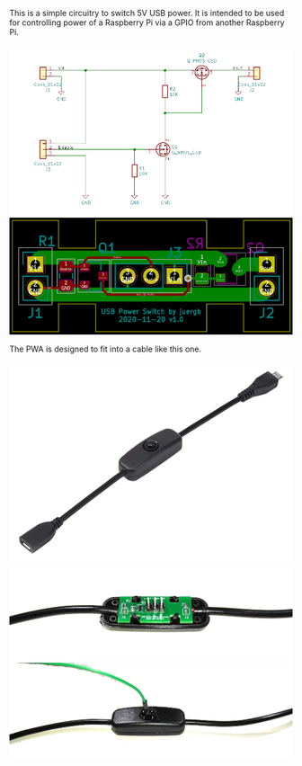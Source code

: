 This is a simple circuitry to switch 5V USB power. It is intended to be used
for controlling power of a Raspberry Pi via a GPIO from another Raspberry Pi.

![USB Power Switch Schematics](/images/schematics.png)
![USB Power Switch PCB](/images/pcb.png)

The PWA is designed to fit into a cable like this one.

![USB Power Switch Cable](/images/cable.png)
![USB Power Switch Assembly](/images/assembly.png)
![USB Power Switch Final Assembly](/images/final.png)
